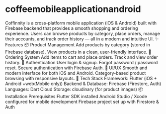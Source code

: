 # coffeemobileapplicationandroid

Coffinnity is a cross-platform mobile application (iOS & Android) built with Firebase backend that provides a smooth shopping and ordering experience. Users can browse products by category, place orders, manage their accounts, and track order history — all in a modern and intuitive UI.
✨ Features
📦 Product Management
Add products by category (stored in Firebase database).
View products in a clean, user-friendly interface.
🛒 Ordering System
Add items to cart and place orders.
Track and view order history.
👤 Authentication
User login & signup.
Forgot password / password reset.
Secure authentication with Firebase Auth.
🎨 UI/UX
Smooth and modern interface for both iOS and Android.
Category-based product browsing with responsive layouts.
🚀 Tech Stack
Framework: Flutter (iOS + Android +web(Mobile only))
Backend & Database: Firebase (Firestore, Auth)
Languages: Dart
Cloud Storage: cloudinary (for product images)
📦 Installation
Prerequisites
Flutter SDK installed
Android Studio / Xcode configured for mobile development
Firebase project set up with Firestore & Auth
